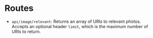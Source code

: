 # Routes
- `api/image/relevant`: Returns an array of URIs to relevant photos.
  Accepts an optional header `limit`, which is the maximum number of URIs to return.
